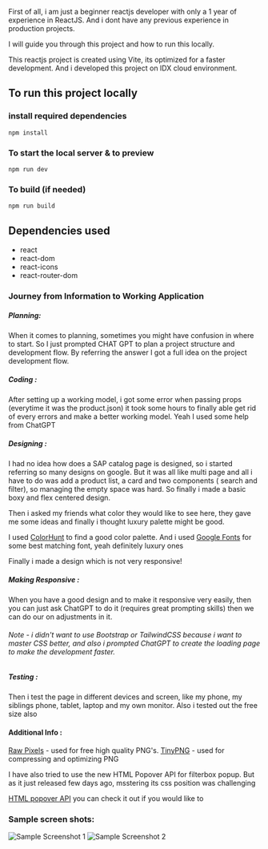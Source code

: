 First of all, i am just a beginner reactjs developer with only a 1 year of experience in ReactJS. And i dont have any previous experience in production projects.

I will guide you through this project and how to run this locally. 

This reactjs project is created using Vite, its optimized for a faster development. And i developed this project on IDX cloud environment.

## To run this project locally

### install required dependencies

```npm install```

### To start the local server & to preview

```npm run dev```

### To build (if needed) 

```npm run build```


## Dependencies used

- react
- react-dom
- react-icons
- react-router-dom

### Journey from Information to Working Application 

##### Planning:

When it comes to planning, sometimes you might have confusion in where to start. So I just prompted  CHAT GPT to plan a project structure and development flow. By referring the answer I got a full idea on the project development flow. 

##### Coding :

After setting up a working model, i got some error when passing props (everytime it was the product.json) it took some hours to finally able get rid of every errors and make a better working model. Yeah I used some help from ChatGPT

##### Designing :

I had no idea how does a SAP catalog page is designed, so i started referring so many designs on google. But it was all like multi page and all i have to do was add a product list, a card and two components ( search and filter), so managing the empty space was hard. So finally i made a basic boxy and flex centered design. 

Then i asked my friends what color they would like to see here, they gave me some ideas and finally i thought luxury palette might be good. 

I used [ColorHunt](https://colorhunt.co) to find a good color palette. 
And i used [Google Fonts](https://fonts.google.com) for some best matching font, yeah definitely luxury ones

Finally i made a design which is not very responsive! 

##### Making Responsive :

When you have a good design and to make it responsive very easily, then you can just ask ChatGPT to do it (requires great prompting skills) then we can do our on adjustments in it. 

###### Note - i didn't want to use Bootstrap or TailwindCSS because i want to master CSS better, and also i prompted ChatGPT to create the loading page to make the development faster. 

##### Testing :

Then i test the page in different devices and screen, like my phone, my siblings phone, tablet, laptop and my own monitor. Also i tested out the free size also

#### Additional Info :

[Raw Pixels](https://www.rawpixel.com/) - used for free high quality PNG's. 
[TinyPNG](https://tinypng.com/) - used for compressing and optimizing PNG

I have also tried to use the new HTML Popover API for filterbox popup. But as it just released few days ago, msstering its css position was challenging

[HTML popover API](https://developer.mozilla.org/en-US/docs/Web/HTML/Global_attributes/popover) you can check it out if you would like to


### Sample screen shots:








![Sample Screenshot 1](./docs/assets/sample2.png)
![Sample Screenshot 2](./docs/assets/sample.png)
